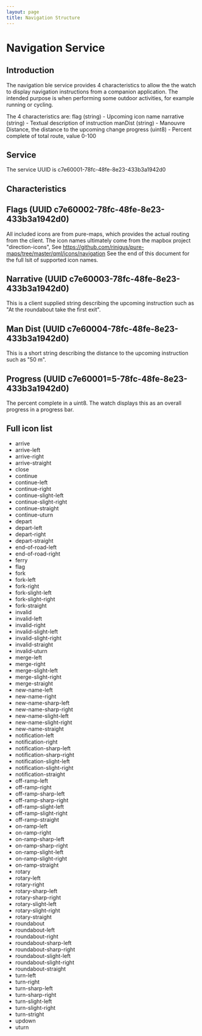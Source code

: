 ```yaml
---
layout: page
title: Navigation Structure
---
```


# Navigation Service
## Introduction
The navigation ble service provides 4 characteristics to allow the the watch to display navigation instructions from a companion application.  The intended purpose is when performing some outdoor activities, for example running or cycling.

The 4 characteristics are:
flag (string) - Upcoming icon name
narrative (string) - Textual description of instruction
manDist (string) - Manouvre Distance, the distance to the upcoming change
progress (uint8) - Percent complete of total route, value 0-100

## Service
The service UUID is c7e60001-78fc-48fe-8e23-433b3a1942d0

## Characteristics
## Flags (UUID c7e60002-78fc-48fe-8e23-433b3a1942d0)
All included icons are from pure-maps, which provides the actual routing from the client. The icon names ultimately come from the mapbox project "direction-icons", See https://github.com/rinigus/pure-maps/tree/master/qml/icons/navigation See the end of this document for the full lsit of supported icon names.

## Narrative (UUID c7e60003-78fc-48fe-8e23-433b3a1942d0)
This is a client supplied string describing the upcoming instruction such as "At the roundabout take the first exit".

## Man Dist (UUID c7e60004-78fc-48fe-8e23-433b3a1942d0)
This is a short string describing the distance to the upcoming instruction such as "50 m".

## Progress (UUID c7e60001=5-78fc-48fe-8e23-433b3a1942d0)
The percent complete in a uint8.  The watch displays this as an overall progress in a progress bar.

## Full icon list
* arrive
* arrive-left
* arrive-right
* arrive-straight
* close
* continue
* continue-left
* continue-right
* continue-slight-left
* continue-slight-right
* continue-straight
* continue-uturn
* depart
* depart-left
* depart-right
* depart-straight
* end-of-road-left
* end-of-road-right
* ferry
* flag
* fork
* fork-left
* fork-right
* fork-slight-left
* fork-slight-right
* fork-straight
* invalid
* invalid-left
* invalid-right
* invalid-slight-left
* invalid-slight-right
* invalid-straight
* invalid-uturn
* merge-left
* merge-right
* merge-slight-left
* merge-slight-right
* merge-straight
* new-name-left
* new-name-right
* new-name-sharp-left
* new-name-sharp-right
* new-name-slight-left
* new-name-slight-right
* new-name-straight
* notification-left
* notification-right
* notification-sharp-left
* notification-sharp-right
* notification-slight-left
* notification-slight-right
* notification-straight
* off-ramp-left
* off-ramp-right
* off-ramp-sharp-left
* off-ramp-sharp-right
* off-ramp-slight-left
* off-ramp-slight-right
* off-ramp-straight
* on-ramp-left
* on-ramp-right
* on-ramp-sharp-left
* on-ramp-sharp-right
* on-ramp-slight-left
* on-ramp-slight-right
* on-ramp-straight
* rotary
* rotary-left
* rotary-right
* rotary-sharp-left
* rotary-sharp-right
* rotary-slight-left
* rotary-slight-right
* rotary-straight
* roundabout
* roundabout-left
* roundabout-right
* roundabout-sharp-left
* roundabout-sharp-right
* roundabout-slight-left
* roundabout-slight-right
* roundabout-straight
* turn-left
* turn-right
* turn-sharp-left
* turn-sharp-right
* turn-slight-left
* turn-slight-right
* turn-stright
* updown
* uturn
